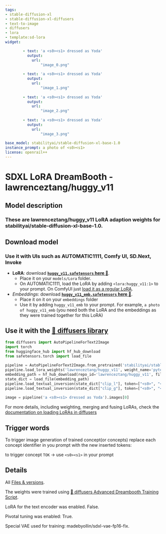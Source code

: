 ```yaml
---
tags:
- stable-diffusion-xl
- stable-diffusion-xl-diffusers
- text-to-image
- diffusers
- lora
- template:sd-lora
widget:

        - text: 'a <s0><s1> dressed as Yoda'
          output:
            url:
                "image_0.png"
        
        - text: 'a <s0><s1> dressed as Yoda'
          output:
            url:
                "image_1.png"
        
        - text: 'a <s0><s1> dressed as Yoda'
          output:
            url:
                "image_2.png"
        
        - text: 'a <s0><s1> dressed as Yoda'
          output:
            url:
                "image_3.png"
        
base_model: stabilityai/stable-diffusion-xl-base-1.0
instance_prompt: a photo of <s0><s1>
license: openrail++
---
```


# SDXL LoRA DreamBooth - lawrenceztang/huggy_v11

<Gallery />

## Model description

### These are lawrenceztang/huggy_v11 LoRA adaption weights for stabilityai/stable-diffusion-xl-base-1.0.

## Download model

### Use it with UIs such as AUTOMATIC1111, Comfy UI, SD.Next, Invoke

- **LoRA**: download **[`huggy_v11.safetensors` here 💾](/lawrenceztang/huggy_v11/blob/main/huggy_v11.safetensors)**.
    - Place it on your `models/Lora` folder.
    - On AUTOMATIC1111, load the LoRA by adding `<lora:huggy_v11:1>` to your prompt. On ComfyUI just [load it as a regular LoRA](https://comfyanonymous.github.io/ComfyUI_examples/lora/).
- *Embeddings*: download **[`huggy_v11_emb.safetensors` here 💾](/lawrenceztang/huggy_v11/blob/main/huggy_v11_emb.safetensors)**.
    - Place it on it on your `embeddings` folder
    - Use it by adding `huggy_v11_emb` to your prompt. For example, `a photo of huggy_v11_emb`
    (you need both the LoRA and the embeddings as they were trained together for this LoRA)
    

## Use it with the [🧨 diffusers library](https://github.com/huggingface/diffusers)

```py
from diffusers import AutoPipelineForText2Image
import torch
from huggingface_hub import hf_hub_download
from safetensors.torch import load_file
        
pipeline = AutoPipelineForText2Image.from_pretrained('stabilityai/stable-diffusion-xl-base-1.0', torch_dtype=torch.float16).to('cuda')
pipeline.load_lora_weights('lawrenceztang/huggy_v11', weight_name='pytorch_lora_weights.safetensors')
embedding_path = hf_hub_download(repo_id='lawrenceztang/huggy_v11', filename='huggy_v11_emb.safetensors' repo_type="model")
state_dict = load_file(embedding_path)
pipeline.load_textual_inversion(state_dict["clip_l"], token=["<s0>", "<s1>"], text_encoder=pipeline.text_encoder, tokenizer=pipeline.tokenizer)
pipeline.load_textual_inversion(state_dict["clip_g"], token=["<s0>", "<s1>"], text_encoder=pipeline.text_encoder_2, tokenizer=pipeline.tokenizer_2)
        
image = pipeline('a <s0><s1> dressed as Yoda').images[0]
```

For more details, including weighting, merging and fusing LoRAs, check the [documentation on loading LoRAs in diffusers](https://huggingface.co/docs/diffusers/main/en/using-diffusers/loading_adapters)

## Trigger words

To trigger image generation of trained concept(or concepts) replace each concept identifier in you prompt with the new inserted tokens:

to trigger concept `TOK` → use `<s0><s1>` in your prompt 



## Details
All [Files & versions](/lawrenceztang/huggy_v11/tree/main).

The weights were trained using [🧨 diffusers Advanced Dreambooth Training Script](https://github.com/huggingface/diffusers/blob/main/examples/advanced_diffusion_training/train_dreambooth_lora_sdxl_advanced.py).

LoRA for the text encoder was enabled. False.

Pivotal tuning was enabled: True.

Special VAE used for training: madebyollin/sdxl-vae-fp16-fix.

